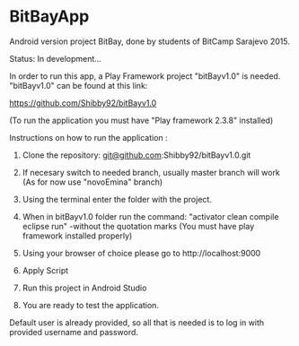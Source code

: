 # BitBayApp

Android version project BitBay, done by students of BitCamp Sarajevo 2015.

Status: In development...

In order to run this app, a Play Framework project "bitBayv1.0" is needed.
"bitBayv1.0" can be found at this link:

https://github.com/Shibby92/bitBayv1.0

(To run the application you must have "Play framework 2.3.8" installed)

Instructions on how to run the application :
1.  Clone the repository:
git@github.com:Shibby92/bitBayv1.0.git

2. If necesary switch to needed branch, usually master branch will work
   (As for now use "novoEmina" branch)
3. Using the terminal enter  the folder  with the  project.
4. When in bitBayv1.0 folder run the command:
"activator clean compile eclipse run" -without the quotation marks
(You must have play framework installed properly)

5. Using your browser of choice please go to
http://localhost:9000

6.  Apply Script
7.  Run this project in Android Studio
8. You are ready to test the application.

Default user is already provided, so all that is needed is to log in with
provided username and password.
